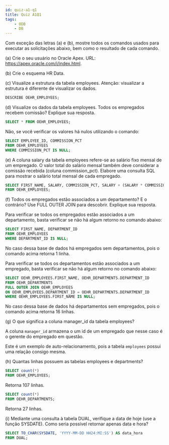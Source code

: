 ```yaml
---
id: quiz-a1-q1
title: Quiz A1Q1
tags: 
    - ODB
    - DB
---
```


Com exceção das letras (a) e (b), mostre todos os comandos usados para executar as solicitações abaixo, bem como o resultado de cada comando.

(a) Crie o seu usuário no Oracle Apex. URL: <https://apex.oracle.com/i/index.html>.

(b) Crie o esquema HR Data.

(c) Visualize a estrutura da tabela employees. Atenção: visualizar a estrutura é diferente de visualizar os dados.

```sql
DESCRIBE OEHR_EMPLOYEES;
```

(d) Visualize os dados da tabela employees. Todos os empregados recebem comissão? Explique sua resposta.

```sql
SELECT * FROM OEHR_EMPLOYEES;
```

Não, se você verificar os valores há nulos utilizando o comando:

```sql
SELECT EMPLOYEE_ID, COMMISSION_PCT
FROM OEHR_EMPLOYEES
WHERE COMMISSION_PCT IS NULL;
```

(e) A coluna salary da tabela employees refere-se ao salário fixo mensal de um empregado. O valor total do salário mensal também deve considerar a comissão recebida (coluna commission_pct). Elabore uma consulta SQL para mostrar o salário total mensal de cada empregado.

```sql
SELECT FIRST_NAME, SALARY, COMMISSION_PCT, SALARY + (SALARY * COMMISSION_PCT) AS SALARY_TOTAL
FROM OEHR_EMPLOYEES;
```

(f) Todos os empregados estão associados a um departamento? E o contrário? Use FULL OUTER JOIN para descobrir. Explique sua resposta.

Para verificar se todos os empregados estão associados a um departamento, basta verificar se não há algum retorno no comando abaixo:

```sql
SELECT FIRST_NAME, DEPARTMENT_ID
FROM OEHR_EMPLOYEES
WHERE DEPARTMENT_ID IS NULL;
```

No caso dessa base de dados há empregados sem departamentos, pois o comando acima retorna 1 linha.

Para verificar se todos os departamentos estão associados a um empregado, basta verificar se não há algum retorno no comando abaixo:

```sql
SELECT OEHR_EMPLOYEES.FIRST_NAME, OEHR_DEPARTMENTS.DEPARTMENT_ID
FROM OEHR_DEPARTMENTS
FULL OUTER JOIN OEHR_EMPLOYEES 
ON OEHR_EMPLOYEES.DEPARTMENT_ID = OEHR_DEPARTMENTS.DEPARTMENT_ID
WHERE OEHR_EMPLOYEES.FIRST_NAME IS NULL;
```

No caso dessa base de dados há departamentos sem empregados, pois o comando acima retorna 16 linhas.

(g) O que significa a coluna manager_id da tabela employees?

A coluna `manager_id` armazena o um id de um empregado que nesse caso é o gerente do empregado em questão.

Este é um exemplo de auto-relacionamento, pois a tabela `employees` possui uma relação consigo mesma.

(h) Quantas linhas possuem as tabelas employees e departments?

```sql
SELECT count(*)
FROM OEHR_EMPLOYEES;
```

Retorna 107 linhas.

```sql
SELECT count(*)
FROM OEHR_DEPARTMENTS;
```

Retorna 27 linhas.

(i) Mediante uma consulta à tabela DUAL, verifique a data de hoje (use a função SYSDATE). Como seria possível retornar apenas data e hora?

```sql
SELECT TO_CHAR(SYSDATE, 'YYYY-MM-DD HH24:MI:SS') AS data_hora
FROM DUAL;
```
